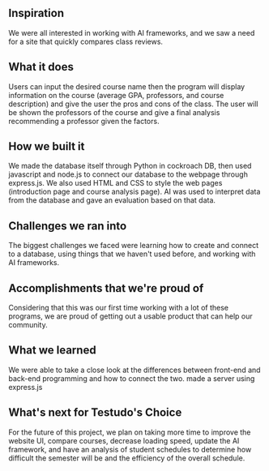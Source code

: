 ## Inspiration
We were all interested in working with AI frameworks, and we saw a need for a site that quickly compares class reviews. 
## What it does
Users can input the desired course name then the program will display information on the course (average GPA, professors, and course description) and give the user the pros and cons of the class. The user will be shown the professors of the course and give a final analysis recommending a professor given the factors. 
## How we built it
We made the database itself through Python in cockroach DB, then used javascript and node.js to connect our database to the webpage through express.js. We also used HTML and CSS to style the web pages (introduction page and course analysis page). AI was used to interpret data from the database and gave an evaluation based on that data.
## Challenges we ran into
The biggest challenges we faced were learning how to create and connect to a database, using things that we haven't used before, and working with AI frameworks.
## Accomplishments that we're proud of
Considering that this was our first time working with a lot of these programs, we are proud of getting out a usable product that can help our community. 
## What we learned
We were able to take a close look at the differences between front-end and back-end programming and how to connect the two. made a server using express.js
## What's next for Testudo's Choice
For the future of this project, we plan on taking more time to improve the website UI, compare courses, decrease loading speed, update the AI framework, and have an analysis of student schedules to determine how difficult the semester will be and the efficiency of the overall schedule. 
